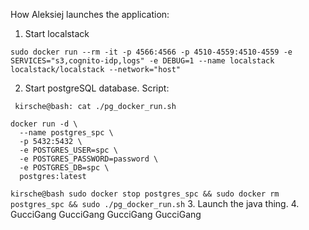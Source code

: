 How Aleksiej launches the application:

1. Start localstack
```
sudo docker run --rm -it -p 4566:4566 -p 4510-4559:4510-4559 -e SERVICES="s3,cognito-idp,logs" -e DEBUG=1 --name localstack localstack/localstack --network="host"
```
2. Start postgreSQL database. Script:
```aiignore
 kirsche@bash: cat ./pg_docker_run.sh
  
docker run -d \
  --name postgres_spc \
  -p 5432:5432 \
  -e POSTGRES_USER=spc \
  -e POSTGRES_PASSWORD=password \
  -e POSTGRES_DB=spc \
  postgres:latest
```
`
kirsche@bash sudo docker stop postgres_spc && sudo docker rm postgres_spc && sudo ./pg_docker_run.sh
`
3. Launch the java thing.
4. GucciGang GucciGang GucciGang GucciGang 